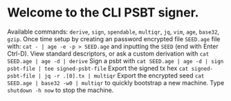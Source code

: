 # Welcome to the CLI PSBT signer.

Available commands: `derive`, `sign`, `spendable`, `multiqr`, `jq`, `vim`, `age`, `base32`, `gzip`.
Once time setup by creating an password encrypted file `SEED.age` file with: `cat - | age -e -p > SEED.age` and inputting the `SEED` (end with Enter Ctrl-D).
View standard descriptors, or ask a custom derivation with `cat SEED.age | age -d | derive`
Sign a psbt with `cat SEED.age | age -d | sign psbt-file | tee signed-psbt-file`
Export the signed tx hex `cat signed-psbt-file | jq -r .[0].tx | multiqr`
Export the encrypted seed `cat SEED.age | base32 -w0 | multiqr` to quickly bootstrap a new machine.
Type `shutdown -h now` to stop the machine.
